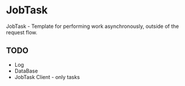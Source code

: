 # JobTask
JobTask - Template  for performing work asynchronously, outside of the request flow.


## TODO 
 - Log 
 - DataBase 
 - JobTask Client - only tasks   
